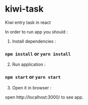 # kiwi-task
Kiwi entry task in react


In order to run app you should : 

1) Install dependencies :

### `npm install` or `yarn install`

2) Run application : 

### `npm start` or `yarn start`

3) Open it in browser :

open http://localhost:3000/ to see app.
